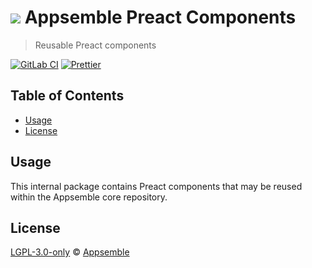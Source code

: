 # ![](https://gitlab.com/appsemble/appsemble/-/raw/0.34.14/config/assets/logo.svg) Appsemble Preact Components

> Reusable Preact components

[![GitLab CI](https://gitlab.com/appsemble/appsemble/badges/0.34.14/pipeline.svg)](https://gitlab.com/appsemble/appsemble/-/releases/0.34.14)
[![Prettier](https://img.shields.io/badge/code_style-prettier-ff69b4.svg)](https://prettier.io)

## Table of Contents

- [Usage](#usage)
- [License](#license)

## Usage

This internal package contains Preact components that may be reused within the Appsemble core
repository.

## License

[LGPL-3.0-only](https://gitlab.com/appsemble/appsemble/-/blob/0.34.14/LICENSE.md) ©
[Appsemble](https://appsemble.com)
